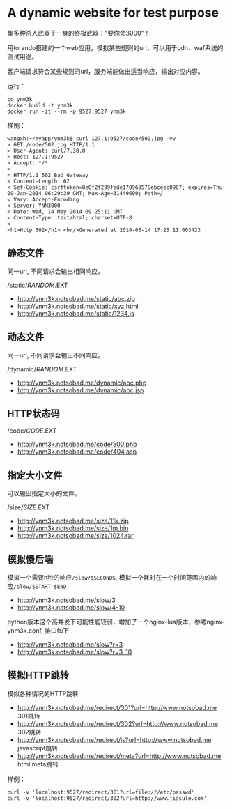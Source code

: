 # A dynamic website for test purpose

集多种杀人武器于一身的终极武器：“要你命3000”！

用torando搭建的一个web应用，模拟某些规则的url，可以用于cdn、waf系统的测试用途。

客户端请求符合某些规则的url，服务端能做出适当响应，输出对应内容。

运行：

```
cd ynm3k
docker build -t ynm3k .
docker run -it --rm -p 9527:9527 ynm3k
```

样例：

	wangxh:~/myapp/ynm3k$ curl 127.1:9527/code/502.jpg -vv
	> GET /code/502.jpg HTTP/1.1
	> User-Agent: curl/7.30.0
	> Host: 127.1:9527
	> Accept: */*
	>
	< HTTP/1.1 502 Bad Gateway
	< Content-Length: 62
	< Set-Cookie: csrftoken=8e0f2f299fede170969578ebceec0967; expires=Thu, 09-Jan-2014 06:29:39 GMT; Max-Age=31449600; Path=/
	< Vary: Accept-Encoding
	< Server: YNM3000
	< Date: Wed, 14 May 2014 09:25:11 GMT
	< Content-Type: text/html; charset=UTF-8
	<
	<h1>Http 502</h1> <hr/>Generated at 2014-05-14 17:25:11.603423

## 静态文件

同一url, 不同请求会输出相同响应。

/static/$RANDOM.$EXT

* http://ynm3k.notsobad.me/static/abc.zip
* http://ynm3k.notsobad.me/static/xyz.html
* http://ynm3k.notsobad.me/static/1234.js

## 动态文件

同一url, 不同请求会输出不同响应。

/dynamic/$RANDOM.$EXT

* http://ynm3k.notsobad.me/dynamic/abc.php
* http://ynm3k.notsobad.me/dynamic/abc.jsp

## HTTP状态码
/code/$CODE.$EXT

* http://ynm3k.notsobad.me/code/500.php
* http://ynm3k.notsobad.me/code/404.asp

## 指定大小文件

可以输出指定大小的文件。

/size/$SIZE.$EXT

* http://ynm3k.notsobad.me/size/11k.zip
* http://ynm3k.notsobad.me/size/1m.bin
* http://ynm3k.notsobad.me/size/1024.rar

## 模拟慢后端
模拟一个需要n秒的响应`/slow/$SECONDS`, 模拟一个耗时在一个时间范围内的响应`/slow/$START-$END`

* http://ynm3k.notsobad.me/slow/3
* http://ynm3k.notsobad.me/slow/4-10

python版本这个高并发下可能性能较弱，增加了一个nginx-lua版本，参考nginx-ynm3k.conf, 接口如下：
* http://ynm3k.notsobad.me/slow?r=3
* http://ynm3k.notsobad.me/slow?r=3-10

## 模拟HTTP跳转
模拟各种情况的HTTP跳转

* http://ynm3k.notsobad.me/redirect/301?url=http://www.notsobad.me  301跳转
* http://ynm3k.notsobad.me/redirect/302?url=http://www.notsobad.me  302跳转
* http://ynm3k.notsobad.me/redirect/js?url=http://www.notsobad.me javascript跳转
* http://ynm3k.notsobad.me/redirect/meta?url=http://www.notsobad.me html meta跳转

样例：

    curl -v 'localhost:9527/redirect/301?url=file:///etc/passwd'
    curl -v 'localhost:9527/redirect/302?url=http://www.jiasule.com'
